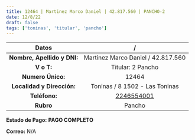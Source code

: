 ```yaml
---
title: 12464 | Martinez Marco Daniel | 42.817.560 | PANCHO-2
date: 12/8/22
draft: false
tags: ['toninas', 'titular', 'pancho']
---
```


|          **Datos**          |                    /                   |
|:---------------------------:|:--------------------------------------:|
| **Nombre, Apellido y DNI:** |   Martinez Marco Daniel / 42.817.560   |
|          **V o T:**         |            Titular: 2 Pancho           |
|      **Numero Único:**      |                  12464                 |
|  **Localidad y Dirección:** |     Toninas / 8 1502 - Las Toninas     |
|        **Teléfono:**        | [2246554001](https://wa.me/2246554001) |
|          **Rubro**          |                 Pancho                 |

**Estado de Pago:** **PAGO COMPLETO**

**Correo:** N/A
